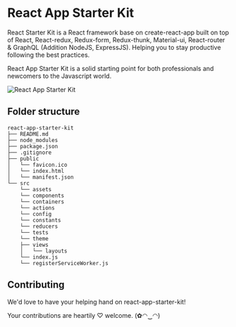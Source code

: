 # React App Starter Kit

React Starter Kit is a React framework base on create-react-app built on top of React, React-redux, Redux-form, Redux-thunk, Material-ui, React-router &   GraphQL (Addition NodeJS, ExpressJS). Helping you to stay productive following the best practices.

React App Starter Kit is a solid starting point for both professionals and newcomers to the Javascript world.

![React App Starter Kit](https://github.com/reactappstarterkit/reactappstarterkit.github.io/blob/master/images/signin-screen.png "React App Starter Kit")

## Folder structure

```
react-app-starter-kit
├── README.md
├── node_modules
├── package.json
├── .gitignore
├── public
│   └── favicon.ico
│   └── index.html
│   └── manifest.json
└── src
    └── assets
    └── components
    └── containers
    └── actions
    └── config
    └── constants
    └── reducers
    └── tests
    └── theme
    ├── views
    │   └── layouts
    └── index.js
    └── registerServiceWorker.js
```

## Contributing

We'd love to have your helping hand on react-app-starter-kit!

Your contributions are heartily ♡ welcome. (✿◠‿◠)
